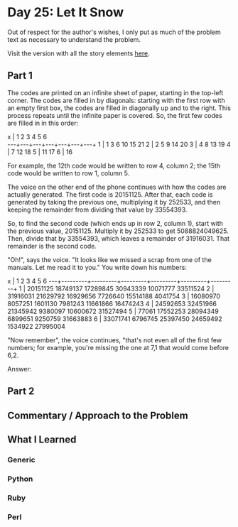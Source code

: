 # Day 25: Let It Snow

Out of respect for the author's wishes, I only put as much of the problem text as necessary to understand the problem.

Visit the version with all the story elements [here](https://adventofcode.com/2015/day/25).

## Part 1
The codes are printed on an infinite sheet of paper, starting in the top-left corner. The codes are filled in by diagonals: starting with the first row with an empty first box, the codes are filled in diagonally up and to the right. This process repeats until the infinite paper is covered. So, the first few codes are filled in in this order:

  x   | 1   2   3   4   5   6  
  ---+---+---+---+---+---+---+
   1 |  1   3   6  10  15  21
   2 |  2   5   9  14  20
   3 |  4   8  13  19
   4 |  7  12  18
   5 | 11  17
   6 | 16

For example, the 12th code would be written to row 4, column 2; the 15th code would be written to row 1, column 5.

The voice on the other end of the phone continues with how the codes are actually generated. The first code is 20151125. After that, each code is generated by taking the previous one, multiplying it by 252533, and then keeping the remainder from dividing that value by 33554393.

So, to find the second code (which ends up in row 2, column 1), start with the previous value, 20151125. Multiply it by 252533 to get 5088824049625. Then, divide that by 33554393, which leaves a remainder of 31916031. That remainder is the second code.

"Oh!", says the voice. "It looks like we missed a scrap from one of the manuals. Let me read it to you." You write down his numbers:

  x   |    1         2         3         4         5         6
  ---+---------+---------+---------+---------+---------+---------+
   1 | 20151125  18749137  17289845  30943339  10071777  33511524
   2 | 31916031  21629792  16929656   7726640  15514188   4041754
   3 | 16080970   8057251   1601130   7981243  11661866  16474243
   4 | 24592653  32451966  21345942   9380097  10600672  31527494
   5 |    77061  17552253  28094349   6899651   9250759  31663883
   6 | 33071741   6796745  25397450  24659492   1534922  27995004

"Now remember", the voice continues, "that's not even all of the first few numbers; for example, you're missing the one at 7,1 that would come before 6,2.

Answer: 
## Part 2

## Commentary / Approach to the Problem

## What I Learned

### Generic

### Python

### Ruby

### Perl


